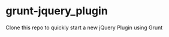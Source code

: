 grunt-jquery_plugin
===================

Clone this repo to quickly start a new jQuery Plugin using Grunt
